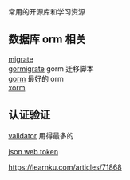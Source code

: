 常用的开源库和学习资源

## 数据库 orm 相关

[migrate](https://github.com/golang-migrate/migrate)  
[gormigrate](https://github.com/go-gormigrate/gormigrate) gorm 迁移脚本  
[gorm](https://gorm.io/) 最好的 orm  
[xorm](https://xorm.io/)  


## 认证验证
[validator](https://github.com/go-playground/validator) 用得最多的

[json web token](https://github.com/golang-jwt/jwt)


https://learnku.com/articles/71868


